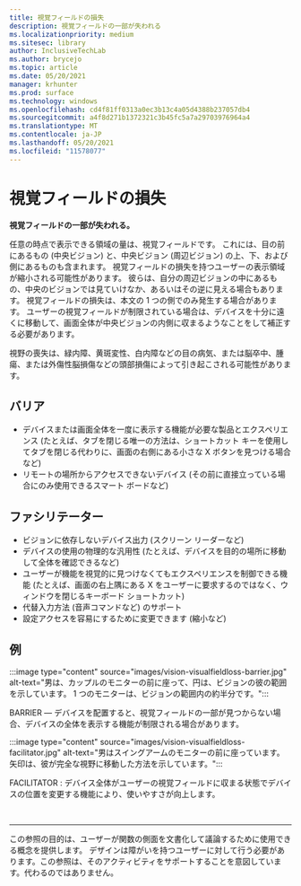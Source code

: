 ```yaml
---
title: 視覚フィールドの損失
description: 視覚フィールドの一部が失われる
ms.localizationpriority: medium
ms.sitesec: library
author: InclusiveTechLab
ms.author: brycejo
ms.topic: article
ms.date: 05/20/2021
manager: krhunter
ms.prod: surface
ms.technology: windows
ms.openlocfilehash: cd4f81ff0313a0ec3b13c4a05d4388b237057db4
ms.sourcegitcommit: a4f8d271b1372321c3b45fc5a7a29703976964a4
ms.translationtype: MT
ms.contentlocale: ja-JP
ms.lasthandoff: 05/20/2021
ms.locfileid: "11578077"
---
```

# <a name="visual-field-loss"></a>視覚フィールドの損失

**視覚フィールドの一部が失われる。**

任意の時点で表示できる領域の量は、視覚フィールドです。 これには、目の前にあるもの (中央ビジョン) と、中央ビジョン (周辺ビジョン) の上、下、および側にあるものも含まれます。 視覚フィールドの損失を持つユーザーの表示領域が縮小される可能性があります。 彼らは、自分の周辺ビジョンの中にあるもの、中央のビジョンでは見ていけなか、あるいはその逆に見える場合もあります。 視覚フィールドの損失は、本文の 1 つの側でのみ発生する場合があります。 ユーザーの視覚フィールドが制限されている場合は、デバイスを十分に遠くに移動して、画面全体が中央ビジョンの内側に収まるようなことをして補正する必要があります。

視野の喪失は、緑内障、黄斑変性、白内障などの目の病気、または脳卒中、腫瘍、または外傷性脳損傷などの頭部損傷によって引き起こされる可能性があります。

## <a name="barriers"></a>バリア
* デバイスまたは画面全体を一度に表示する機能が必要な製品とエクスペリエンス (たとえば、タブを閉じる唯一の方法は、ショートカット キーを使用してタブを閉じる代わりに、画面の右側にある小さな X ボタンを見つける場合など)
* リモートの場所からアクセスできないデバイス (その前に直接立っている場合にのみ使用できるスマート ボードなど)

## <a name="facilitators"></a>ファシリテーター
* ビジョンに依存しないデバイス出力 (スクリーン リーダーなど)
* デバイスの使用の物理的な汎用性 (たとえば、デバイスを目的の場所に移動して全体を確認できるなど)
* ユーザーが機能を視覚的に見つけなくてもエクスペリエンスを制御できる機能 (たとえば、画面の右上隅にある X をユーザーに要求するのではなく、ウィンドウを閉じるキーボード ショートカット)
* 代替入力方法 (音声コマンドなど) のサポート
* 設定アクセスを容易にするために変更できます (縮小など)


## <a name="examples"></a>例

:::image type="content" source="images/vision-visualfieldloss-barrier.jpg" alt-text="男は、カップルのモニターの前に座って、円は、ビジョンの彼の範囲を示しています。 1 つのモニターは、ビジョンの範囲内の約半分です。":::

BARRIER — デバイスを配置すると、視覚フィールドの一部が見つからない場合、デバイスの全体を表示する機能が制限される場合があります。 

:::image type="content" source="images/vision-visualfieldloss-facilitator.jpg" alt-text="男はスイングアームのモニターの前に座っています。 矢印は、彼が完全な視野に移動した方法を示しています。":::

FACILITATOR : デバイス全体がユーザーの視覚フィールドに収まる状態でデバイスの位置を変更する機能により、使いやすさが向上します。 


&nbsp;

[comment]: # (フッター ステートメント)
___
この参照の目的は、ユーザーが関数の側面を文書化して議論するために使用できる概念を提供します。 デザインは障がいを持つユーザーに対して行う必要があります。この参照は、そのアクティビティをサポートすることを意図しています。代わるのではありません。 